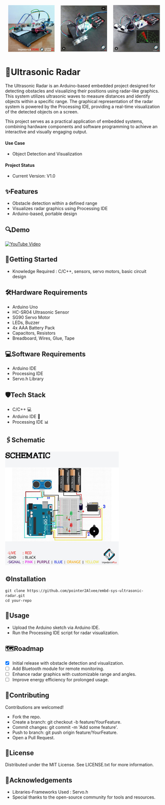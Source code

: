 <div style="display: flex; justify-content: space-around; align-items: center;">
  <img src="images/proj_pic_1.jpg" alt="Image 1" style="width: 30%; margin: 10px;">
  <img src="images/proj_pic_2.jpg" alt="Image 2" style="width: 30%; margin: 10px;">
  <img src="images/proj_pic_3.jpg" alt="Image 3" style="width: 30%; margin: 10px;">
</div>

# 📜Ultrasonic Radar
The Ultrasonic Radar is an Arduino-based embedded project designed for detecting obstacles and visualizing their positions using radar-like graphics. This system utilizes ultrasonic waves to measure distances and identify objects within a specific range. The graphical representation of the radar system is powered by the Processing IDE, providing a real-time visualization of the detected objects on a screen.

This project serves as a practical application of embedded systems, combining hardware components and software programming to achieve an interactive and visually engaging output.

#### Use Case 
- Object Detection and Visualization
#### Project Status
- Current Version: V1.0

## ✨Features
- Obstacle detection within a defined range
- Visualizes radar graphics using Processing IDE
- Arduino-based, portable design

## 🔍Demo
<a href="https://youtu.be/Qor8kjsCJkA?si=7d1Mhc0KW4GQb3sF" target="_blank">
  <img src="https://img.youtube.com/vi/Qor8kjsCJkA/hqdefault.jpg" alt="YouTube Video" width="390" height="270">
</a>

## 🚀Getting Started
- Knowledge Required : C/C++, sensors, servo motors, basic circuit design

## 🛠️Hardware Requirements
- Arduino Uno
- HC-SR04 Ultrasonic Sensor
- SG90 Servo Motor
- LEDs, Buzzer
- 4x AAA Battery Pack
- Capacitors, Resistors
- Breadboard, Wires, Glue, Tape

## 💻Software Requirements
- Arduino IDE
- Processing IDE
- Servo.h Library

## 🛡️Tech Stack
- C/C++ 💻
- Arduino IDE 🧩
- Processing IDE 📊

## 🖇️Schematic
<img src="images/schematic.jpg" width="370" height="370" />

## ⚙️Installation
```
git clone https://github.com/pointer2Alvee/embd-sys-ultrasonic-radar.git 
cd your-repo  
```

## 📖Usage
- Upload the Arduino sketch via Arduino IDE.
- Run the Processing IDE script for radar visualization.

## 🗺️Roadmap
- [x] Initial release with obstacle detection and visualization.
- [ ] Add Bluetooth module for remote monitoring.
- [ ] Enhance radar graphics with customizable range and angles.
- [ ] Improve energy efficiency for prolonged usage.

## 🤝Contributing
Contributions are welcomed!

+ Fork the repo. 
+ Create a branch: git checkout -b feature/YourFeature.
+ Commit changes: git commit -m 'Add some feature'.
+ Push to branch: git push origin feature/YourFeature.
+ Open a Pull Request.

## 📜License
Distributed under the MIT License. See LICENSE.txt for more information.

## 🙏Acknowledgements
- Libraries-Frameworks Used : Servo.h  
- Special thanks to the open-source community for tools and resources.

